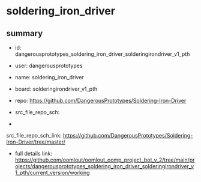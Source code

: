# soldering_iron_driver
 
## summary 
* id: dangerousprototypes_soldering_iron_driver_solderingirondriver_v1_pth
* user: dangerousprototypes
* name: soldering_iron_driver
* board: solderingirondriver_v1_pth
* repo: https://github.com/DangerousPrototypes/Soldering-Iron-Driver



* src_file_repo_sch: 
*
 src_file_repo_sch_link: https://github.com/DangerousPrototypes/Soldering-Iron-Driver/tree/master/
* full details link: https://github.com/oomlout/oomlout_oomp_project_bot_v_2/tree/main/projects/dangerousprototypes_soldering_iron_driver_solderingirondriver_v1_pth/current_version/working  






